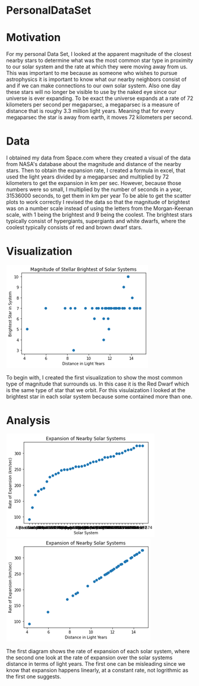 # PersonalDataSet
# Motivation
For my personal Data Set, I looked at the apparent magnitude of the closest nearby stars to determine what was the most common star type in proximity to our solar system and the rate at which they were moving away from us. This was important to me because as someone who wishes to pursue astrophysics it is important to know what our nearby neighbors consist of and if we can make connections to our own solar system. Also one day these stars will no longer be visible to use by the naked eye since our universe is ever expanding. To be exact the universe expands at a rate of 72 kilometers per second per megaparsec, a megaparsec is a measure of distance that is roughy 3.3 million light years. Meaning that for every megaparsec the star is away from earth, it moves 72 kilometers per second. 

# Data
I obtained my data from Space.com where they created a visual of the data from NASA's database about the magnitude and distance of the nearby stars. Then to obtain the expansion rate, I created a formula in excel, that used the light years divided by a megaparsec and multiplied by 72 kilometers to get the expansion in km per sec. However, because those numbers were so small, I multiplied by the number of seconds in a year, 31536000 seconds, to get them in km per year To be able to get the scatter plots to work correctly I revised the data so that the magnitude of brightest was on a number scale instead of using the letters from the Morgan-Keenan scale, with 1 being the brightest and 9 being the coolest. The brightest stars typically consist of hypergiants, supergiants and white dwarfs, where the coolest typically consists of red and brown dwarf stars. 

# Visualization
![Magnitude of Stellar Brightness](https://raw.githubusercontent.com/tamikataylor/PersonalDataSet/master/Magnitude%20of%20Stellar%20Brightness.png)

To begin with, I created the first visualization to show the most common type of magnitude that surrounds us. In this case it is the Red Dwarf which is the same type of star that we orbit. For this visulaization I looked at the brightest star in each solar system because some contained more than one. 

# Analysis 
![Expansion Rate of Nearby Solar Systems](https://github.com/tamikataylor/PersonalDataSet/blob/master/Expansion%20of%20Nearby%20Solar%20Systems.png)
![Expansion Rate of Nearby Solar Systems](https://github.com/tamikataylor/PersonalDataSet/blob/master/Exapnsion%202.png)

The first diagram shows the rate of expansion of each solar system, where the second one look at the rate of expansion over the solar systems distance in terms of light years. The first one can be misleading since we know that expansion happens linearly, at a constant rate, not logrithmic as the first one suggests. 

